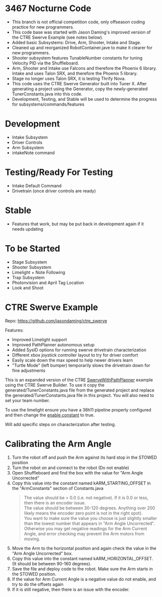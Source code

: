
# 3467 Nocturne Code

- This branch is not official competition code, only offseason coding practice for new programmers.
- This code base was started with Jason Daming's improved version of the CTRE Swerve Example (see notes below).
- Added basic Subsystems: Drive, Arm, Shooter, Intake and Stage.
- Cleaned up and reorganized RobotContainer.jave to make it clearer for new programmers.
- Shooter subsystem features TunableNumber constants for tuning Velocity PID via the Shuffleboard.
- Arm, Shooter and Intake use Falcons and therefore the Phoenix 6 library. Intake and uses Talon SRX, and therefore the Phoenix 5 library.
- Stage no longer uses Talon SRX, it is testing Thrify Nova.
- This code uses the CTRE Swerve Generator built into Tuner X. After generating a project using the Generator, copy the newly-generated TunerConstants.java into this code.
- Development, Testing, and Stable will be used to determine the progress for subsystems/commands/features

# Development
- Intake Subsystem
- Driver Controls
- Arm Subsystem
- intakeNote command

# Testing/Ready For Testing
- Intake Default Command
- Drivetrain (once driver controls are ready)

# Stable
- Features that work, but may be put back in development again if it needs updating

# To be Started

- Stage Subsystem
- Shooter Subsystem
- Limelight + Note Following
- Trap Subsystem
- Photonvision and April Tag Location
- Look and Shoot

# CTRE Swerve Example

Repo: https://github.com/jasondaming/ctre_swerve

Features:
- Improved Limelight support
- Improved PathPlanner autonomous setup
- Added SysID options for running swerve drivetrain characterization
- Different xbox joystick controller layout to try for driver comfort
- Easily scale down the max speed to help newer drivers learn
- "Turtle Mode" (left bumper) temporarily slows the drivetrain down for fine adjustments

This is an expanded version of the CTRE [SwerveWithPathPlanner](https://github.com/CrossTheRoadElec/Phoenix6-Examples/tree/main/java/SwerveWithPathPlanner) example using the CTRE Swerve Builder.  To use it copy the generated/TunerConstants.java file from the generated project and replace the generated/TunerConstants.java file in this project.  You will also need to set your team number.

To use the limelight ensure you have a 36h11 pipeline properly configured and then change the [enable constant](https://github.com/jasondaming/ctre_swerve/blob/master/src/main/java/frc/robot/Vision/Limelight.java#L22) to true.

Will add specific steps on characterization after testing.

# Calibrating the Arm Angle
 
 1. Turn the robot off and push the Arm against its hard stop in the STOWED position <br>
 1. Turn the robot on and connect to the robot (Do not enable) <br>
 1. Open Shuffleboard and find the box with the value for "Arm Angle Uncorrected" <br>
 1. Copy this value into the constant named kARM_STARTING_OFFSET in the "ArmConstants" section of Constants.java <br>
    > The value should be > 0.0 (i.e. not negative). If it is 0.0 or less, then there is an encoder issue. <br>
    > The value should be between 30-120 degrees. Anything over 200 likely means the encoder zero point is not in the right spot).<br>
    > You want to make sure the value you choose is just slightly smaller than the lowest number that appears in "Arm Angle Uncorrected".<br>
    >Otherwise you may get negative readings for the Arm Current Angle, and error checking may prevent the Arm motors from moving. <br>
 1. Move the Arm to the horizontal position and again check the value in the "Arm Angle Uncorrected" box. <br>
 1. Copy this value into the constant named kARM_HORIZONTAL_OFFSET. (It should be between 90-160 degrees).<br>
 1. Save the file and deploy code to the robot. Make sure the Arm starts in the STOWED position. <br>
 1. If the value for Arm Current Angle is a negative value do not enable, and try to do the offsets again <br>
 1. If it is still negative, then there is an issue with the encoder. <br>
 
